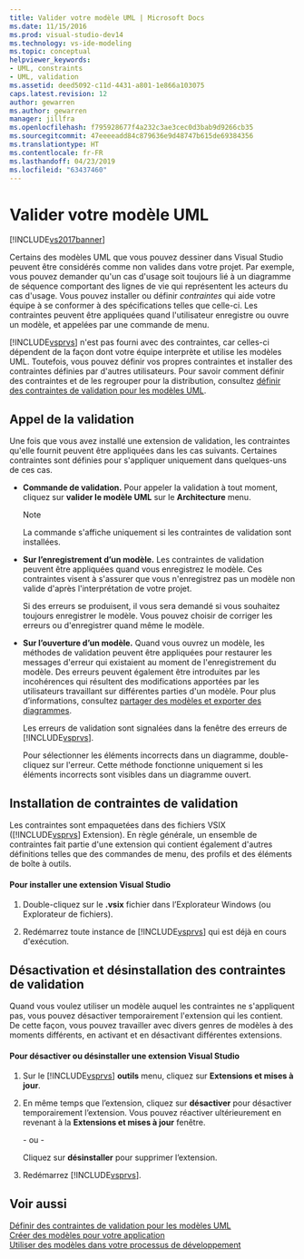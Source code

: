 ```yaml
---
title: Valider votre modèle UML | Microsoft Docs
ms.date: 11/15/2016
ms.prod: visual-studio-dev14
ms.technology: vs-ide-modeling
ms.topic: conceptual
helpviewer_keywords:
- UML, constraints
- UML, validation
ms.assetid: deed5092-c11d-4431-a801-1e866a103075
caps.latest.revision: 12
author: gewarren
ms.author: gewarren
manager: jillfra
ms.openlocfilehash: f795928677f4a232c3ae3cec0d3bab9d9266cb35
ms.sourcegitcommit: 47eeeeadd84c879636e9d48747b615de69384356
ms.translationtype: HT
ms.contentlocale: fr-FR
ms.lasthandoff: 04/23/2019
ms.locfileid: "63437460"
---
```

# <a name="validate-your-uml-model"></a>Valider votre modèle UML
[!INCLUDE[vs2017banner](../includes/vs2017banner.md)]

Certains des modèles UML que vous pouvez dessiner dans Visual Studio peuvent être considérés comme non valides dans votre projet. Par exemple, vous pouvez demander qu'un cas d'usage soit toujours lié à un diagramme de séquence comportant des lignes de vie qui représentent les acteurs du cas d'usage. Vous pouvez installer ou définir *contraintes* qui aide votre équipe à se conformer à des spécifications telles que celle-ci. Les contraintes peuvent être appliquées quand l'utilisateur enregistre ou ouvre un modèle, et appelées par une commande de menu.  
  
 [!INCLUDE[vsprvs](../includes/vsprvs-md.md)] n'est pas fourni avec des contraintes, car celles-ci dépendent de la façon dont votre équipe interprète et utilise les modèles UML. Toutefois, vous pouvez définir vos propres contraintes et installer des contraintes définies par d'autres utilisateurs. Pour savoir comment définir des contraintes et de les regrouper pour la distribution, consultez [définir des contraintes de validation pour les modèles UML](../modeling/define-validation-constraints-for-uml-models.md).  
  
## <a name="invoking-validation"></a>Appel de la validation  
 Une fois que vous avez installé une extension de validation, les contraintes qu'elle fournit peuvent être appliquées dans les cas suivants. Certaines contraintes sont définies pour s'appliquer uniquement dans quelques-uns de ces cas.  
  
- **Commande de validation.** Pour appeler la validation à tout moment, cliquez sur **valider le modèle UML** sur le **Architecture** menu.  
  
  > [!NOTE]
  > La commande s'affiche uniquement si les contraintes de validation sont installées.  
  
- **Sur l’enregistrement d’un modèle.** Les contraintes de validation peuvent être appliquées quand vous enregistrez le modèle. Ces contraintes visent à s'assurer que vous n'enregistrez pas un modèle non valide d'après l'interprétation de votre projet.  
  
   Si des erreurs se produisent, il vous sera demandé si vous souhaitez toujours enregistrer le modèle. Vous pouvez choisir de corriger les erreurs ou d'enregistrer quand même le modèle.  
  
- **Sur l’ouverture d’un modèle.** Quand vous ouvrez un modèle, les méthodes de validation peuvent être appliquées pour restaurer les messages d'erreur qui existaient au moment de l'enregistrement du modèle. Des erreurs peuvent également être introduites par les incohérences qui résultent des modifications apportées par les utilisateurs travaillant sur différentes parties d'un modèle. Pour plus d’informations, consultez [partager des modèles et exporter des diagrammes](../modeling/share-models-and-exporting-diagrams.md).  
  
  Les erreurs de validation sont signalées dans la fenêtre des erreurs de [!INCLUDE[vsprvs](../includes/vsprvs-md.md)].  
  
  Pour sélectionner les éléments incorrects dans un diagramme, double-cliquez sur l'erreur. Cette méthode fonctionne uniquement si les éléments incorrects sont visibles dans un diagramme ouvert.  
  
## <a name="installing-validation-constraints"></a>Installation de contraintes de validation  
 Les contraintes sont empaquetées dans des fichiers VSIX ([!INCLUDE[vsprvs](../includes/vsprvs-md.md)] Extension). En règle générale, un ensemble de contraintes fait partie d'une extension qui contient également d'autres définitions telles que des commandes de menu, des profils et des éléments de boîte à outils.  
  
#### <a name="to-install-a-visual-studio-extension"></a>Pour installer une extension Visual Studio  
  
1. Double-cliquez sur le **.vsix** fichier dans l’Explorateur Windows (ou Explorateur de fichiers).  
  
2. Redémarrez toute instance de [!INCLUDE[vsprvs](../includes/vsprvs-md.md)] qui est déjà en cours d'exécution.  
  
## <a name="disabling-and-uninstalling-validation-constraints"></a>Désactivation et désinstallation des contraintes de validation  
 Quand vous voulez utiliser un modèle auquel les contraintes ne s'appliquent pas, vous pouvez désactiver temporairement l'extension qui les contient. De cette façon, vous pouvez travailler avec divers genres de modèles à des moments différents, en activant et en désactivant différentes extensions.  
  
#### <a name="to-disable-or-uninstall-a-visual-studio-extension"></a>Pour désactiver ou désinstaller une extension Visual Studio  
  
1. Sur le [!INCLUDE[vsprvs](../includes/vsprvs-md.md)] **outils** menu, cliquez sur **Extensions et mises à jour**.  
  
2. En même temps que l’extension, cliquez sur **désactiver** pour désactiver temporairement l’extension. Vous pouvez réactiver ultérieurement en revenant à la **Extensions et mises à jour** fenêtre.  
  
     \- ou -  
  
     Cliquez sur **désinstaller** pour supprimer l’extension.  
  
3. Redémarrez [!INCLUDE[vsprvs](../includes/vsprvs-md.md)].  
  
## <a name="see-also"></a>Voir aussi  
 [Définir des contraintes de validation pour les modèles UML](../modeling/define-validation-constraints-for-uml-models.md)   
 [Créer des modèles pour votre application](../modeling/create-models-for-your-app.md)   
 [Utiliser des modèles dans votre processus de développement](../modeling/use-models-in-your-development-process.md)
